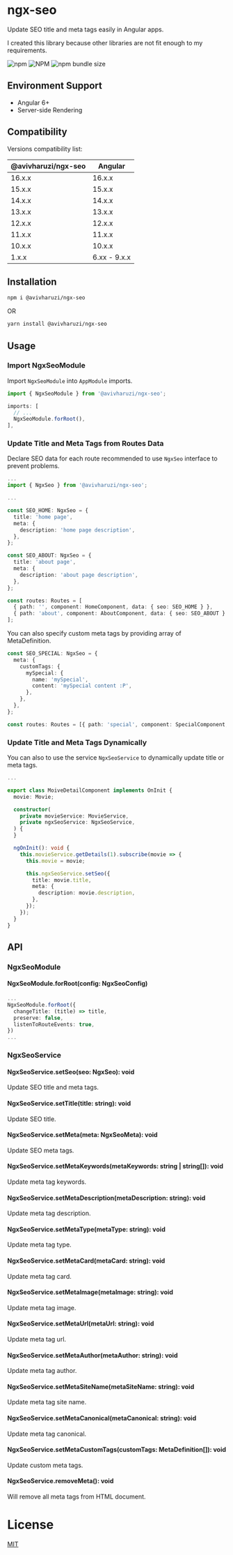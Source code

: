 # ngx-seo

Update SEO title and meta tags easily in Angular apps.

I created this library because other libraries are not fit enough to my requirements.

![npm](https://img.shields.io/npm/v/@avivharuzi/ngx-seo) ![NPM](https://img.shields.io/npm/l/@avivharuzi/ngx-seo) ![npm bundle size](https://img.shields.io/bundlephobia/min/@avivharuzi/ngx-seo)

## Environment Support

- Angular 6+
- Server-side Rendering

## Compatibility

Versions compatibility list:

| @avivharuzi/ngx-seo | Angular      |
| ------------------- | ------------ |
| 16.x.x              | 16.x.x       |
| 15.x.x              | 15.x.x       |
| 14.x.x              | 14.x.x       |
| 13.x.x              | 13.x.x       |
| 12.x.x              | 12.x.x       |
| 11.x.x              | 11.x.x       |
| 10.x.x              | 10.x.x       |
| 1.x.x               | 6.xx - 9.x.x |

## Installation

```sh
npm i @avivharuzi/ngx-seo
```

OR

```sh
yarn install @avivharuzi/ngx-seo
```

## Usage

### Import NgxSeoModule

Import `NgxSeoModule` into `AppModule` imports.

```ts
import { NgxSeoModule } from '@avivharuzi/ngx-seo';

imports: [
  // ...
  NgxSeoModule.forRoot(),
],
```

### Update Title and Meta Tags from Routes Data

Declare SEO data for each route recommended to use `NgxSeo` interface to prevent problems.

```ts
...
import { NgxSeo } from '@avivharuzi/ngx-seo';

...

const SEO_HOME: NgxSeo = {
  title: 'home page',
  meta: {
    description: 'home page description',
  },
};

const SEO_ABOUT: NgxSeo = {
  title: 'about page',
  meta: {
    description: 'about page description',
  },
};

const routes: Routes = [
  { path: '', component: HomeComponent, data: { seo: SEO_HOME } },
  { path: 'about', component: AboutComponent, data: { seo: SEO_ABOUT } },
];
```

You can also specify custom meta tags by providing array of MetaDefinition.

```ts
const SEO_SPECIAL: NgxSeo = {
  meta: {
    customTags: {
      mySpecial: {
        name: 'mySpecial',
        content: 'mySpecial content :P',
      },
    },
  },
};

const routes: Routes = [{ path: 'special', component: SpecialComponent, data: { seo: SEO_SPECIAL } }];
```

### Update Title and Meta Tags Dynamically

You can also to use the service `NgxSeoService` to dynamically update title or meta tags.

```ts
...

export class MoiveDetailComponent implements OnInit {
  movie: Movie;

  constructor(
    private movieService: MovieService,
    private ngxSeoService: NgxSeoService,
  ) {
  }

  ngOnInit(): void {
    this.movieService.getDetails(1).subscribe(movie => {
      this.movie = movie;

      this.ngxSeoService.setSeo({
        title: movie.title,
        meta: {
          description: movie.description,
        },
      });
    });
  }
}
```

## API

### NgxSeoModule

#### NgxSeoModule.forRoot(config: NgxSeoConfig)

```ts
...
NgxSeoModule.forRoot({
  changeTitle: (title) => title,
  preserve: false,
  listenToRouteEvents: true,
})
...
```

### NgxSeoService

#### NgxSeoService.setSeo(seo: NgxSeo): void

Update SEO title and meta tags.

#### NgxSeoService.setTitle(title: string): void

Update SEO title.

#### NgxSeoService.setMeta(meta: NgxSeoMeta): void

Update SEO meta tags.

#### NgxSeoService.setMetaKeywords(metaKeywords: string | string[]): void

Update meta tag keywords.

#### NgxSeoService.setMetaDescription(metaDescription: string): void

Update meta tag description.

#### NgxSeoService.setMetaType(metaType: string): void

Update meta tag type.

#### NgxSeoService.setMetaCard(metaCard: string): void

Update meta tag card.

#### NgxSeoService.setMetaImage(metaImage: string): void

Update meta tag image.

#### NgxSeoService.setMetaUrl(metaUrl: string): void

Update meta tag url.

#### NgxSeoService.setMetaAuthor(metaAuthor: string): void

Update meta tag author.

#### NgxSeoService.setMetaSiteName(metaSiteName: string): void

Update meta tag site name.

#### NgxSeoService.setMetaCanonical(metaCanonical: string): void

Update meta tag canonical.

#### NgxSeoService.setMetaCustomTags(customTags: MetaDefinition[]): void

Update custom meta tags.

#### NgxSeoService.removeMeta(): void

Will remove all meta tags from HTML document.

# License

[MIT](LICENSE)
